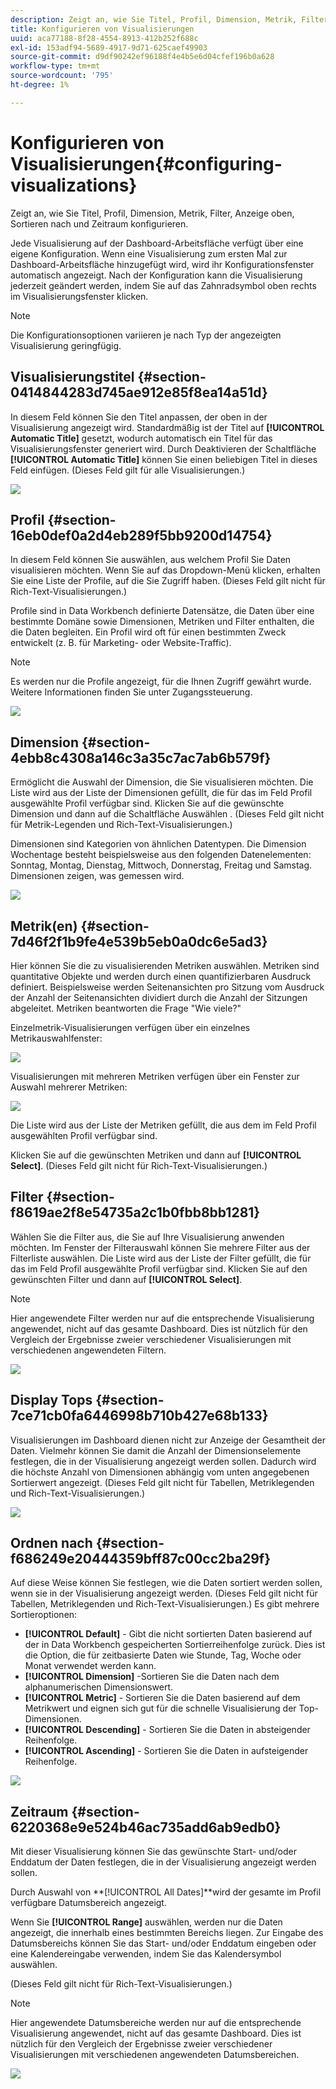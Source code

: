 ```yaml
---
description: Zeigt an, wie Sie Titel, Profil, Dimension, Metrik, Filter, Anzeige oben, Sortieren nach und Zeitraum konfigurieren.
title: Konfigurieren von Visualisierungen
uuid: aca77188-8f28-4554-8913-412b252f688c
exl-id: 153adf94-5689-4917-9d71-625caef49903
source-git-commit: d9df90242ef96188f4e4b5e6d04cfef196b0a628
workflow-type: tm+mt
source-wordcount: '795'
ht-degree: 1%

---
```


# Konfigurieren von Visualisierungen{#configuring-visualizations}

Zeigt an, wie Sie Titel, Profil, Dimension, Metrik, Filter, Anzeige oben, Sortieren nach und Zeitraum konfigurieren.

Jede Visualisierung auf der Dashboard-Arbeitsfläche verfügt über eine eigene Konfiguration. Wenn eine Visualisierung zum ersten Mal zur Dashboard-Arbeitsfläche hinzugefügt wird, wird ihr Konfigurationsfenster automatisch angezeigt. Nach der Konfiguration kann die Visualisierung jederzeit geändert werden, indem Sie auf das Zahnradsymbol oben rechts im Visualisierungsfenster klicken.

>[!NOTE]
>
>Die Konfigurationsoptionen variieren je nach Typ der angezeigten Visualisierung geringfügig.

## Visualisierungstitel {#section-0414844283d745ae912e85f8ea14a51d}

In diesem Feld können Sie den Titel anpassen, der oben in der Visualisierung angezeigt wird. Standardmäßig ist der Titel auf **[!UICONTROL Automatic Title]** gesetzt, wodurch automatisch ein Titel für das Visualisierungsfenster generiert wird. Durch Deaktivieren der Schaltfläche **[!UICONTROL Automatic Title]** können Sie einen beliebigen Titel in dieses Feld einfügen. (Dieses Feld gilt für alle Visualisierungen.)

![](assets/title.png)

## Profil {#section-16eb0def0a2d4eb289f5bb9200d14754}

In diesem Feld können Sie auswählen, aus welchem Profil Sie Daten visualisieren möchten. Wenn Sie auf das Dropdown-Menü klicken, erhalten Sie eine Liste der Profile, auf die Sie Zugriff haben. (Dieses Feld gilt nicht für Rich-Text-Visualisierungen.)

Profile sind in Data Workbench definierte Datensätze, die Daten über eine bestimmte Domäne sowie Dimensionen, Metriken und Filter enthalten, die die Daten begleiten. Ein Profil wird oft für einen bestimmten Zweck entwickelt (z. B. für Marketing- oder Website-Traffic).

>[!NOTE]
>
>Es werden nur die Profile angezeigt, für die Ihnen Zugriff gewährt wurde. Weitere Informationen finden Sie unter Zugangssteuerung.

![](assets/profile.png)

## Dimension {#section-4ebb8c4308a146c3a35c7ac7ab6b579f}

Ermöglicht die Auswahl der Dimension, die Sie visualisieren möchten. Die Liste wird aus der Liste der Dimensionen gefüllt, die für das im Feld Profil ausgewählte Profil verfügbar sind. Klicken Sie auf die gewünschte Dimension und dann auf die Schaltfläche Auswählen . (Dieses Feld gilt nicht für Metrik-Legenden und Rich-Text-Visualisierungen.)

Dimensionen sind Kategorien von ähnlichen Datentypen. Die Dimension Wochentage besteht beispielsweise aus den folgenden Datenelementen: Sonntag, Montag, Dienstag, Mittwoch, Donnerstag, Freitag und Samstag. Dimensionen zeigen, was gemessen wird.

![](assets/dimension.png)

## Metrik(en) {#section-7d46f2f1b9fe4e539b5eb0a0dc6e5ad3}

Hier können Sie die zu visualisierenden Metriken auswählen. Metriken sind quantitative Objekte und werden durch einen quantifizierbaren Ausdruck definiert. Beispielsweise werden Seitenansichten pro Sitzung vom Ausdruck der Anzahl der Seitenansichten dividiert durch die Anzahl der Sitzungen abgeleitet. Metriken beantworten die Frage &quot;Wie viele?&quot;

Einzelmetrik-Visualisierungen verfügen über ein einzelnes Metrikauswahlfenster:

![](assets/metrics2.png)

Visualisierungen mit mehreren Metriken verfügen über ein Fenster zur Auswahl mehrerer Metriken:

![](assets/metrics.png)

Die Liste wird aus der Liste der Metriken gefüllt, die aus dem im Feld Profil ausgewählten Profil verfügbar sind.

Klicken Sie auf die gewünschten Metriken und dann auf **[!UICONTROL Select]**. (Dieses Feld gilt nicht für Rich-Text-Visualisierungen.)

## Filter {#section-f8619ae2f8e54735a2c1b0fbb8bb1281}

Wählen Sie die Filter aus, die Sie auf Ihre Visualisierung anwenden möchten. Im Fenster der Filterauswahl können Sie mehrere Filter aus der Filterliste auswählen. Die Liste wird aus der Liste der Filter gefüllt, die für das im Feld Profil ausgewählte Profil verfügbar sind. Klicken Sie auf den gewünschten Filter und dann auf **[!UICONTROL Select]**.

>[!NOTE]
>
>Hier angewendete Filter werden nur auf die entsprechende Visualisierung angewendet, nicht auf das gesamte Dashboard. Dies ist nützlich für den Vergleich der Ergebnisse zweier verschiedener Visualisierungen mit verschiedenen angewendeten Filtern.

![](assets/filter.png)

## Display Tops {#section-7ce71cb0fa6446998b710b427e68b133}

Visualisierungen im Dashboard dienen nicht zur Anzeige der Gesamtheit der Daten. Vielmehr können Sie damit die Anzahl der Dimensionselemente festlegen, die in der Visualisierung angezeigt werden sollen. Dadurch wird die höchste Anzahl von Dimensionen abhängig vom unten angegebenen Sortierwert angezeigt. (Dieses Feld gilt nicht für Tabellen, Metriklegenden und Rich-Text-Visualisierungen.)

![](assets/display_top.png)

## Ordnen nach {#section-f686249e20444359bff87c00cc2ba29f}

Auf diese Weise können Sie festlegen, wie die Daten sortiert werden sollen, wenn sie in der Visualisierung angezeigt werden. (Dieses Feld gilt nicht für Tabellen, Metriklegenden und Rich-Text-Visualisierungen.) Es gibt mehrere Sortieroptionen:

* **[!UICONTROL Default]** - Gibt die nicht sortierten Daten basierend auf der in Data Workbench gespeicherten Sortierreihenfolge zurück. Dies ist die Option, die für zeitbasierte Daten wie Stunde, Tag, Woche oder Monat verwendet werden kann.
* **[!UICONTROL Dimension]** -Sortieren Sie die Daten nach dem alphanumerischen Dimensionswert.
* **[!UICONTROL Metric]** - Sortieren Sie die Daten basierend auf dem Metrikwert und eignen sich gut für die schnelle Visualisierung der Top-Dimensionen.
* **[!UICONTROL Descending]** - Sortieren Sie die Daten in absteigender Reihenfolge.
* **[!UICONTROL Ascending]** - Sortieren Sie die Daten in aufsteigender Reihenfolge.

![](assets/sort_by.png)

## Zeitraum {#section-6220368e9e524b46ac735add6ab9edb0}

Mit dieser Visualisierung können Sie das gewünschte Start- und/oder Enddatum der Daten festlegen, die in der Visualisierung angezeigt werden sollen.

Durch Auswahl von **[!UICONTROL All Dates]**wird der gesamte im Profil verfügbare Datumsbereich angezeigt.

Wenn Sie **[!UICONTROL Range]** auswählen, werden nur die Daten angezeigt, die innerhalb eines bestimmten Bereichs liegen. Zur Eingabe des Datumsbereichs können Sie das Start- und/oder Enddatum eingeben oder eine Kalendereingabe verwenden, indem Sie das Kalendersymbol auswählen.

(Dieses Feld gilt nicht für Rich-Text-Visualisierungen.)

>[!NOTE]
>
>Hier angewendete Datumsbereiche werden nur auf die entsprechende Visualisierung angewendet, nicht auf das gesamte Dashboard. Dies ist nützlich für den Vergleich der Ergebnisse zweier verschiedener Visualisierungen mit verschiedenen angewendeten Datumsbereichen.

![](assets/time_period.png)
